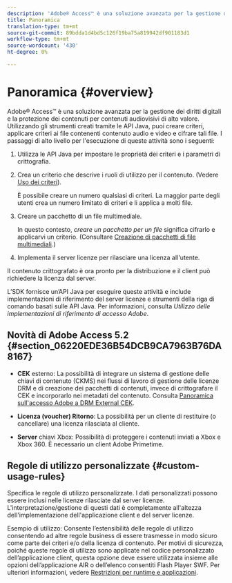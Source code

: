```yaml
---
description: 'Adobe® Access™ è una soluzione avanzata per la gestione dei diritti digitali e la protezione dei contenuti per contenuti audiovisivi di alto valore. Utilizzando gli strumenti creati tramite le API Java, puoi creare criteri, applicare criteri ai file contenenti contenuto audio e video e cifrare tali file. I passaggi di alto livello per l''esecuzione di queste attività sono i seguenti: '
title: Panoramica
translation-type: tm+mt
source-git-commit: 89bdda1d4bd5c126f19ba75a819942df901183d1
workflow-type: tm+mt
source-wordcount: '430'
ht-degree: 0%

---
```



# Panoramica {#overview}

Adobe® Access™ è una soluzione avanzata per la gestione dei diritti digitali e la protezione dei contenuti per contenuti audiovisivi di alto valore. Utilizzando gli strumenti creati tramite le API Java, puoi creare criteri, applicare criteri ai file contenenti contenuto audio e video e cifrare tali file. I passaggi di alto livello per l&#39;esecuzione di queste attività sono i seguenti:

1. Utilizza le API Java per impostare le proprietà dei criteri e i parametri di crittografia.
1. Crea un criterio che descrive i ruoli di utilizzo per il contenuto. (Vedere [Uso dei criteri](../../aaxs-protecting-content/content-working-with-policies/content-working-with-policies-overview.md)).

   È possibile creare un numero qualsiasi di criteri. La maggior parte degli utenti crea un numero limitato di criteri e li applica a molti file.

1. Creare un pacchetto di un file multimediale.

   In questo contesto, *creare un pacchetto per un file* significa cifrarlo e applicarvi un criterio. (Consultare [Creazione di pacchetti di file multimediali](../../aaxs-protecting-content/content-packaging-media-files/content-packaging-media-files-overview.md).)

1. Implementa il server licenze per rilasciare una licenza all&#39;utente.

Il contenuto crittografato è ora pronto per la distribuzione e il client può richiedere la licenza dal server.

L’SDK fornisce un’API Java per eseguire queste attività e include implementazioni di riferimento del server licenze e strumenti della riga di comando basati sulle API Java. Per informazioni, consulta *Utilizzo delle implementazioni di riferimento di accesso Adobe*.

## Novità di Adobe Access 5.2 {#section_06220EDE36B54DCB9CA7963B76DA8167}

* **CEK** esterno: La possibilità di integrare un sistema di gestione delle chiavi di contenuto (CKMS) nei flussi di lavoro di gestione delle licenze DRM e di creazione dei pacchetti di contenuti, invece di crittografare il CEK e incorporarlo nei metadati del contenuto. Consulta [Panoramica sull&#39;accesso Adobe a DRM External CEK](../../aaxs-drm-xkey-mgmt/aaxs-drm-using-external-cek-overview.md).

* **Licenza (voucher) Ritorno**: La possibilità per un cliente di restituire (o cancellare) una licenza rilasciata al cliente.
* **Server** chiavi Xbox: Possibilità di proteggere i contenuti inviati a Xbox e Xbox 360. È necessario un client Adobe Primetime.

## Regole di utilizzo personalizzate {#custom-usage-rules}

Specifica le regole di utilizzo personalizzate. I dati personalizzati possono essere inclusi nelle licenze rilasciate dal server licenze. L&#39;interpretazione/gestione di questi dati è completamente all&#39;altezza dell&#39;implementazione dell&#39;applicazione client e del server licenze.

Esempio di utilizzo: Consente l’estensibilità delle regole di utilizzo consentendo ad altre regole business di essere trasmesse in modo sicuro come parte dei criteri e/o della licenza di contenuto. Per motivi di sicurezza, poiché queste regole di utilizzo sono applicate nel codice personalizzato dell’applicazione client, questa opzione deve essere utilizzata insieme alle opzioni dell’applicazione AIR o dell’elenco consentiti Flash Player SWF. Per ulteriori informazioni, vedere [Restrizioni per runtime e applicazioni](../../aaxs-protecting-content/content-introduction/content-usage-rules/content-runtime-application-restrictions/content-allowlist-air.md).

